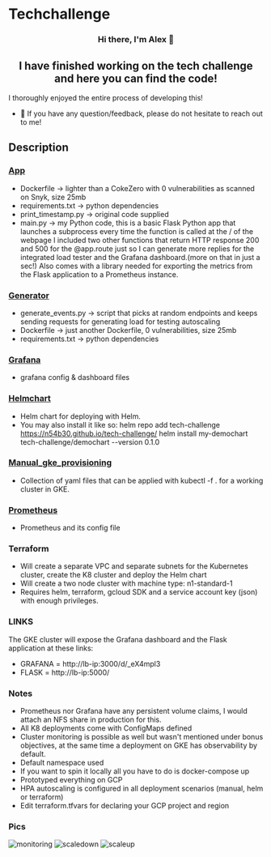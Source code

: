 # Techchallenge

<h3 align="center">
Hi there, I'm Alex</a> 👋
</h3>

<h2 align="center">
I have finished working on the tech challenge and here you can find the code!
</h2> 

I thoroughly enjoyed the entire process of developing this!

- 💬 If you have any question/feedback, please do not hesitate to reach out to me!

## Description

### [App](https://github.com/n54b30/tech-challenge/tree/main/app)

- Dockerfile -> lighter than a CokeZero with 0 vulnerabilities as scanned on Snyk, size 25mb
- requirements.txt -> python dependencies
- print_timestamp.py -> original code supplied 
- main.py -> my Python code, this is a basic Flask Python app that launches a subprocess every time the function is called at the / of the webpage
I included two other functions that return HTTP response 200 and 500 for the @app.route just so I can generate more replies for the integrated load tester and the Grafana dashboard.(more on that in just a sec!)
Also comes with a library needed for exporting the metrics from the Flask application to a Prometheus instance. 

###  [Generator](https://github.com/n54b30/tech-challenge/tree/main/generator)
- generate_events.py -> script that picks at random endpoints and keeps sending requests for generating load for testing autoscaling
- Dockerfile -> just another Dockerfile, 0 vulnerabilities, size 25mb
- requirements.txt -> python dependencies

### [Grafana](https://github.com/n54b30/tech-challenge/tree/main/grafana)
- grafana config & dashboard files

### [Helmchart](https://github.com/n54b30/tech-challenge/tree/main/helmchart)
- Helm chart for deploying with Helm. 
- You may also install it like so:
helm repo add tech-challenge https://n54b30.github.io/tech-challenge/
helm install my-demochart tech-challenge/demochart --version 0.1.0

### [Manual_gke_provisioning](https://github.com/n54b30/tech-challenge/tree/main/manual_gke_provisioning)
- Collection of yaml files that can be applied with kubectl -f . for a working cluster in GKE.

### [Prometheus](https://github.com/n54b30/tech-challenge/tree/main/prometheus)
- Prometheus and its config file

### Terraform
- Will create a separate VPC and separate subnets for the Kubernetes cluster, create the K8 cluster and deploy the Helm chart
- Will create a two node cluster with machine type: n1-standard-1
- Requires helm, terraform, gcloud SDK and a service account key (json) with enough privileges. 


### LINKS
The GKE cluster will expose the Grafana dashboard and the Flask application at these links:
- GRAFANA = http://lb-ip:3000/d/_eX4mpl3
- FLASK = http://lb-ip:5000/

### Notes
- Prometheus nor Grafana have any persistent volume claims, I would attach an NFS share in production for this. 
- All K8 deployments come with ConfigMaps defined
- Cluster monitoring is possible as well but wasn't mentioned under bonus objectives, at the same time a deployment on GKE has observability by default. 
- Default namespace used
- If you want to spin it locally all you have to do is docker-compose up
- Prototyped everything on GCP
- HPA autoscaling is configured in all deployment scenarios (manual, helm or terraform)
- Edit terraform.tfvars for declaring your GCP project and region


### Pics
![monitoring](https://github.com/n54b30/tech-challenge/assets/57440729/0efcf98f-35cf-4fbb-a478-08f299cc3120)
![scaledown](https://github.com/n54b30/tech-challenge/assets/57440729/eca6cf76-6311-4549-a079-4fe50385b986)
![scaleup](https://github.com/n54b30/tech-challenge/assets/57440729/a616471b-cd7d-4247-8fba-344ee2ff3776)